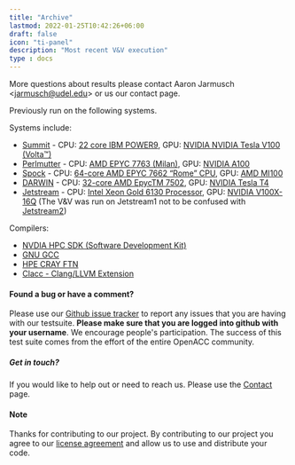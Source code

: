 ```yaml
--- 
title: "Archive" 
lastmod: 2022-01-25T10:42:26+06:00 
draft: false
icon: "ti-panel"
description: "Most recent V&V execution"
type : docs
---
```


More questions about results please contact Aaron Jarmusch <<jarmusch@udel.edu>> or us our contact page. 

Previously run on the following systems. 

Systems include:

* [Summit](https://www.olcf.ornl.gov/summit/) - CPU: [22 core IBM POWER9](https://www.ibm.com/it-infrastructure/power/power9), GPU: [NVIDIA NVIDIA Tesla V100 (Volta™)](https://www.nvidia.com/en-us/data-center/v100/)
* [Perlmutter](https://www.nersc.gov/systems/perlmutter/) - CPU: [AMD EPYC 7763 (Milan)](https://www.amd.com/en/products/cpu/amd-epyc-7763), GPU: [NVIDIA A100](https://www.nvidia.com/en-us/data-center/a100/)
* [Spock](https://docs.olcf.ornl.gov/systems/spock_quick_start_guide.html) - CPU: [64-core AMD EPYC 7662 “Rome” CPU](https://www.amd.com/en/products/cpu/amd-epyc-7662), GPU: [AMD MI100](https://www.amd.com/en/products/server-accelerators/instinct-mi100)
* [DARWIN](https://dsi.udel.edu/core/computational-resources/darwin/) - CPU: [32-core AMD EpycTM 7502](https://www.amd.com/en/products/cpu/amd-epyc-7502), GPU: [NVIDIA Tesla T4](https://www.nvidia.com/en-us/data-center/tesla-t4/)
* [Jetstream](https://portal.xsede.org/jetstream) - CPU: [Intel Xeon Gold 6130 Processor](https://ark.intel.com/content/www/us/en/ark/products/120492/intel-xeon-gold-6130-processor-22m-cache-2-10-ghz.html), GPU: [NVIDIA V100X-16Q](https://www.nvidia.com/en-us/data-center/a100/)
(The V&V was run on Jetstream1 not to be confused with [Jetstream2](https://jetstream-cloud.org))

Compilers:
* [NVDIA HPC SDK (Software Development Kit)](https://developer.nvidia.com/hpc-sdk)
* [GNU GCC](https://www.openacc.org/tools/gcc-for-openacc)
* [HPE CRAY FTN](https://www.hpe.com/us/en/home.html)
* [Clacc - Clang/LLVM Extension](https://www.exascaleproject.org/highlight/clacc-an-open-source-openacc-compiler-and-source-code-translation-project/)


#### Found a bug or have a comment?

Please use our [Github issue tracker](https://github.com/OpenACCUserGroup/OpenACCV-V/issues) to report any issues that you are having with our testsuite. **Please make sure that you are logged into github with your username**. We encourage people's participation. The success of this test suite comes from the effort of the entire OpenACC community.

##### Get in touch?

If you would like to help out or need to reach us. Please use the [Contact](/contact) page. 

#### Note

Thanks for contributing to our project. By contributing to our project you agree to our [license agreement](/license) and allow us to use and distribute your code.
